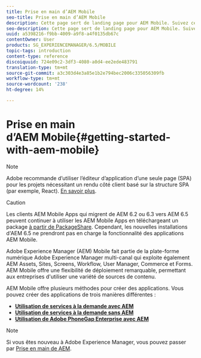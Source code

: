 ```yaml
---
title: Prise en main d’AEM Mobile
seo-title: Prise en main d’AEM Mobile
description: Cette page sert de landing page pour AEM Mobile. Suivez cette page comme point de départ pour découvrir les trois différentes façons de créer des applications.
seo-description: Cette page sert de landing page pour AEM Mobile. Suivez cette page comme point de départ pour découvrir les trois différentes façons de créer des applications.
uuid: a5398216-f9bb-4009-a9f8-a4f0135db67c
contentOwner: User
products: SG_EXPERIENCEMANAGER/6.5/MOBILE
topic-tags: introduction
content-type: reference
discoiquuid: 724e09c2-3df3-4080-a0d4-ee2ede483791
translation-type: tm+mt
source-git-commit: a3c303d4e3a85e1b2e794bec2006c335056309fb
workflow-type: tm+mt
source-wordcount: '238'
ht-degree: 14%

---
```



# Prise en main d’AEM Mobile{#getting-started-with-aem-mobile}

>[!NOTE]
>
>Adobe recommande d’utiliser l’éditeur d’application d’une seule page (SPA) pour les projets nécessitant un rendu côté client basé sur la structure SPA (par exemple, React). [En savoir plus](/help/sites-developing/spa-overview.md).

>[!CAUTION]
>
>Les clients AEM Mobile Apps qui migrent de AEM 6.2 ou 6.3 vers AEM 6.5 peuvent continuer à utiliser les AEM Mobile Apps en téléchargeant un package [à partir de PackageShare](https://www.adobeaemcloud.com/content/marketplace/marketplaceProxy.html?packagePath=/content/companies/public/adobe/packages/cq640/compatpack/aem-mobile-package). Cependant, les nouvelles installations d&#39;AEM 6.5 ne prendront pas en charge la fonctionnalité des applications AEM Mobile.

Adobe Experience Manager (AEM) Mobile fait partie de la plate-forme numérique Adobe Experience Manager multi-canal qui exploite également AEM Assets, Sites, Screens, Workflow, User Manager, Commerce et Forms. AEM Mobile offre une flexibilité de déploiement remarquable, permettant aux entreprises d&#39;utiliser une variété de sources de contenu.

AEM Mobile offre plusieurs méthodes pour créer des applications. Vous pouvez créer des applications de trois manières différentes :

* **[Utilisation de services à la demande avec AEM](/help/mobile/getting-started-aem-mobile-on-demand.md)**
* **[Utilisation de services à la demande sans AEM](https://helpx.adobe.com/digital-publishing-solution/topics.html)**
* **[Utilisation de Adobe PhoneGap Enterprise avec AEM](/help/mobile/getting-started-aem-mobile-phonegap.md)**

>[!NOTE]
>
>Si vous êtes nouveau à Adobe Experience Manager, vous pouvez passer par [Prise en main de AEM](/help/sites-deploying/deploy.md).
